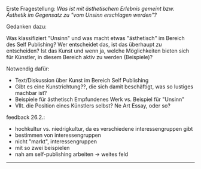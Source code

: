 Erste Fragestellung: *Was ist mit ästhetischem Erlebnis gemeint bzw. Ästhetik im Gegensatz zu "vom Unsinn erschlagen werden"?*

Gedanken dazu: 

Was klassifiziert "Unsinn" und was macht etwas "ästhetisch" im Bereich des Self Publishing? Wer entscheidet das, ist das überhaupt *zu* entscheiden? Ist das Kunst und wenn ja, welche Möglichkeiten bieten sich für Künstler, in diesem Bereich aktiv zu werden (Beispiele)? 

Notwendig dafür: 
* Text/Diskussion über Kunst im Bereich Self Publishing
* Gibt es eine Kunstrichtung??, die sich damit beschäftigt, was so lustiges machbar ist?
* Beispiele für ästhetisch Empfundenes Werk vs. Beispiel für "Unsinn"
* Vllt. die Position eines Künstlers selbst? Ne Art Essay, oder so?

feedback 26.2.: 
* hochkultur vs. niedrigkultur, da es verschiedene interessengruppen gibt
* bestimmen von interessengruppen
* nicht "markt", interessengruppen
* mit so zwei beispielen
* nah am self-publishing arbeiten -> weites feld
_______________________________________

